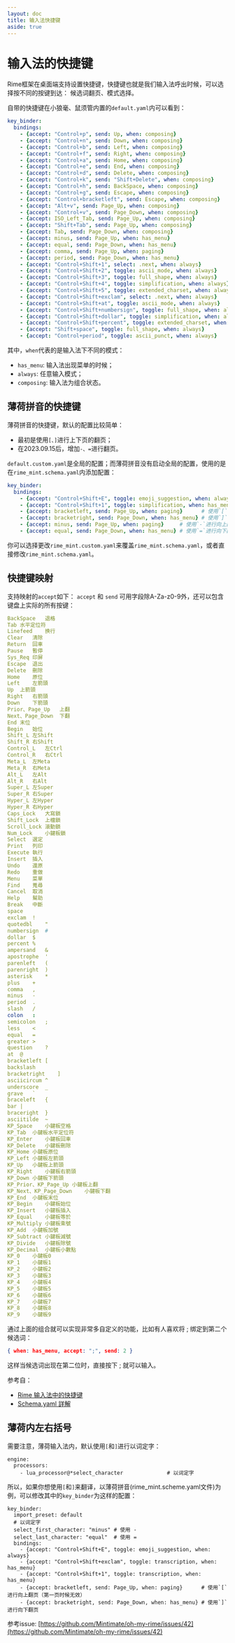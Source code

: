 ```yaml
---
layout: doc
title: 输入法快捷键
aside: true
---
```

# 输入法的快捷键
Rime框架在桌面端支持设置快捷键，快捷键也就是我们输入法呼出时候，可以选择按不同的按键到达： 候选词翻页、模式选择。

自带的快捷键在小狼毫、鼠须管内置的`default.yaml`内可以看到：
```yaml
key_binder:
  bindings:
    - {accept: "Control+p", send: Up, when: composing}
    - {accept: "Control+n", send: Down, when: composing}
    - {accept: "Control+b", send: Left, when: composing}
    - {accept: "Control+f", send: Right, when: composing}
    - {accept: "Control+a", send: Home, when: composing}
    - {accept: "Control+e", send: End, when: composing}
    - {accept: "Control+d", send: Delete, when: composing}
    - {accept: "Control+k", send: "Shift+Delete", when: composing}
    - {accept: "Control+h", send: BackSpace, when: composing}
    - {accept: "Control+g", send: Escape, when: composing}
    - {accept: "Control+bracketleft", send: Escape, when: composing}
    - {accept: "Alt+v", send: Page_Up, when: composing}
    - {accept: "Control+v", send: Page_Down, when: composing}
    - {accept: ISO_Left_Tab, send: Page_Up, when: composing}
    - {accept: "Shift+Tab", send: Page_Up, when: composing}
    - {accept: Tab, send: Page_Down, when: composing}
    - {accept: minus, send: Page_Up, when: has_menu}
    - {accept: equal, send: Page_Down, when: has_menu}
    - {accept: comma, send: Page_Up, when: paging}
    - {accept: period, send: Page_Down, when: has_menu}
    - {accept: "Control+Shift+1", select: .next, when: always}
    - {accept: "Control+Shift+2", toggle: ascii_mode, when: always}
    - {accept: "Control+Shift+3", toggle: full_shape, when: always}
    - {accept: "Control+Shift+4", toggle: simplification, when: always}
    - {accept: "Control+Shift+5", toggle: extended_charset, when: always}
    - {accept: "Control+Shift+exclam", select: .next, when: always}
    - {accept: "Control+Shift+at", toggle: ascii_mode, when: always}
    - {accept: "Control+Shift+numbersign", toggle: full_shape, when: always}
    - {accept: "Control+Shift+dollar", toggle: simplification, when: always}
    - {accept: "Control+Shift+percent", toggle: extended_charset, when: always}
    - {accept: "Shift+space", toggle: full_shape, when: always}
    - {accept: "Control+period", toggle: ascii_punct, when: always}
```
其中，`when`代表的是输入法下不同的模式：
- `has_menu`: 输入法出现菜单的时候；
- `always`: 任意输入模式；
- `composing`: 输入法为组合状态。



## 薄荷拼音的快捷键
薄荷拼音的快捷键，默认的配置比较简单：
- 最初是使用`[、]`进行上下页的翻页；
- 在2023.09.15后，增加`-、=`进行翻页。

`default.custom.yaml`是全局的配置；而薄荷拼音没有启动全局的配置，使用的是在`rime_mint.schema.yaml`内添加配置：
```yaml
key_binder:
  bindings:
    - {accept: "Control+Shift+E", toggle: emoji_suggestion, when: always}
    - {accept: "Control+Shift+1", toggle: simplification, when: has_menu}
    - {accept: bracketleft, send: Page_Up, when: paging}      # 使用`[`进行向上翻页（第一页时候无效）
    - {accept: bracketright, send: Page_Down, when: has_menu} # 使用`]`进行向下翻页
    - {accept: minus, send: Page_Up, when: paging}     # 使用`-`进行向上翻页（第一页时候无效）
    - {accept: equal, send: Page_Down, when: has_menu} # 使用`=`进行向下翻页
```

你可以选择更改`rime_mint.custom.yaml`来覆盖`rime_mint.schema.yaml`，或者直接修改`rime_mint.schema.yaml`。

## 快捷键映射
支持映射的`accept`如下：
`accept` 和 `send` 可用字段除A-Za-z0-9外，还可以包含键盘上实际的所有按键：
```yaml
BackSpace	退格
Tab	水平定位符
Linefeed	换行
Clear	清除
Return	回車
Pause	暫停
Sys_Req	印屏
Escape	退出
Delete	刪除
Home	原位
Left	左箭頭
Up	上箭頭
Right	右箭頭
Down	下箭頭
Prior、Page_Up	上翻
Next、Page_Down	下翻
End	末位
Begin	始位
Shift_L	左Shift
Shift_R	右Shift
Control_L	左Ctrl
Control_R	右Ctrl
Meta_L	左Meta
Meta_R	右Meta
Alt_L	左Alt
Alt_R	右Alt
Super_L	左Super
Super_R	右Super
Hyper_L	左Hyper
Hyper_R	右Hyper
Caps_Lock	大寫鎖
Shift_Lock	上檔鎖
Scroll_Lock	滾動鎖
Num_Lock	小鍵板鎖
Select	選定
Print	列印
Execute	執行
Insert	插入
Undo	還原
Redo	重做
Menu	菜單
Find	蒐尋
Cancel	取消
Help	幫助
Break	中斷
space
exclam	!
quotedbl	"
numbersign	#
dollar	$
percent	%
ampersand	&
apostrophe	'
parenleft	(
parenright	)
asterisk	*
plus	+
comma	,
minus	-
period	.
slash	/
colon	:
semicolon	;
less	<
equal	=
greater	>
question	?
at	@
bracketleft	[
backslash
bracketright	]
asciicircum	^
underscore	_
grave	`
braceleft	{
bar	|
braceright	}
asciitilde	~
KP_Space	小鍵板空格
KP_Tab	小鍵板水平定位符
KP_Enter	小鍵板回車
KP_Delete	小鍵板刪除
KP_Home	小鍵板原位
KP_Left	小鍵板左箭頭
KP_Up	小鍵板上箭頭
KP_Right	小鍵板右箭頭
KP_Down	小鍵板下箭頭
KP_Prior、KP_Page_Up	小鍵板上翻
KP_Next、KP_Page_Down	小鍵板下翻
KP_End	小鍵板末位
KP_Begin	小鍵板始位
KP_Insert	小鍵板插入
KP_Equal	小鍵板等於
KP_Multiply	小鍵板乘號
KP_Add	小鍵板加號
KP_Subtract	小鍵板減號
KP_Divide	小鍵板除號
KP_Decimal	小鍵板小數點
KP_0	小鍵板0
KP_1	小鍵板1
KP_2	小鍵板2
KP_3	小鍵板3
KP_4	小鍵板4
KP_5	小鍵板5
KP_6	小鍵板6
KP_7	小鍵板7
KP_8	小鍵板8
KP_9	小鍵板9
```

通过上面的组合就可以实现非常多自定义的功能，比如有人喜欢将 ; 绑定到第二个候选词：
```json
{ when: has_menu, accept: ";", send: 2 }
```
这样当候选词出现在第二位时，直接按下 ; 就可以输入。

参考自：
- [Rime 输入法中的快捷键](https://einverne.github.io/post/2021/10/rime-shortcut.html)
- [Schema.yaml 詳解](https://github.com/LEOYoon-Tsaw/Rime_collections/blob/master/Rime_description.md)

## 薄荷内左右括号

需要注意，薄荷输入法内，默认使用`[`和`]`进行以词定字：
```yarn
engine:
  processors:
    - lua_processor@*select_character              # 以词定字
```
所以，如果你想使用`[`和`]`来翻译，以薄荷拼音(rime_mint.scheme.yaml文件)为例，可以修改其中的`key_binder`为这样的配置：
```yarn
key_binder:
  import_preset: default
  # 以词定字
  select_first_character: "minus" # 使用 - 
  select_last_character: "equal"  # 使用 =
  bindings:
    - {accept: "Control+Shift+E", toggle: emoji_suggestion, when: always}
    - {accept: "Control+Shift+exclam", toggle: transcription, when: has_menu}
    - {accept: "Control+Shift+1", toggle: transcription, when: has_menu}
    - {accept: bracketleft, send: Page_Up, when: paging}      # 使用`[`进行向上翻页（第一页时候无效）
    - {accept: bracketright, send: Page_Down, when: has_menu} # 使用`]`进行向下翻页
```

参考issue: [https://github.com/Mintimate/oh-my-rime/issues/42](https://github.com/Mintimate/oh-my-rime/issues/42)